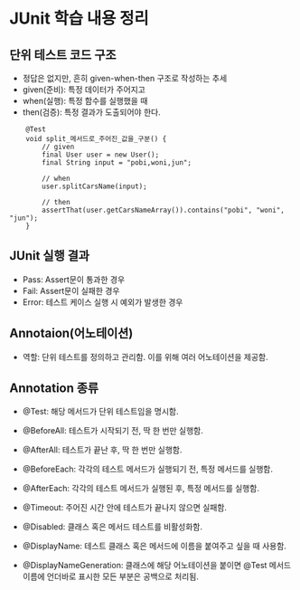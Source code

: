 # JUnit 학습 내용 정리

## 단위 테스트 코드 구조
- 정답은 없지만, 흔히 given-when-then 구조로 작성하는 추세
- given(준비): 특정 데이터가 주어지고
- when(실행): 특정 함수를 실행했을 때
- then(검증): 특정 결과가 도출되어야 한다.

```
    @Test
    void split_메서드로_주어진_값을_구분() {
        // given
        final User user = new User();
        final String input = "pobi,woni,jun";
        
        // when
        user.splitCarsName(input);

        // then
        assertThat(user.getCarsNameArray()).contains("pobi", "woni", "jun");
    }
```

## JUnit 실행 결과
- Pass: Assert문이 통과한 경우
- Fail: Assert문이 실패한 경우
- Error: 테스트 케이스 실행 시 예외가 발생한 경우

## Annotaion(어노테이션)
- 역할: 단위 테스트를 정의하고 관리함. 이를 위해 여러 어노테이션을 제공함.

## Annotation 종류
- @Test: 해당 메서드가 단위 테스트임을 명시함.
- @BeforeAll: 테스트가 시작되기 전, 딱 한 번만 실행함. 
- @AfterAll: 테스트가 끝난 후, 딱 한 번만 실행함.
- @BeforeEach: 각각의 테스트 메서드가 실행되기 전, 특정 메서드를 실행함.
- @AfterEach: 각각의 테스트 메서드가 실행된 후, 특정 메서드를 실행함.


- @Timeout: 주어진 시간 안에 테스트가 끝나지 않으면 실패함.
- @Disabled: 클래스 혹은 메서드 테스트를 비활성화함.
- @DisplayName: 테스트 클래스 혹은 메서드에 이름을 붙여주고 싶을 때 사용함.
- @DisplayNameGeneration: 클래스에 해당 어노테이션을 붙이면 
  @Test 메서드 이름에 언더바로 표시한 모든 부분은 공백으로 처리됨.
